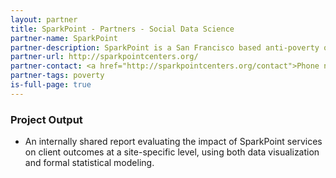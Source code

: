 ```yaml
---
layout: partner
title: SparkPoint - Partners - Social Data Science
partner-name: SparkPoint
partner-description: SparkPoint is a San Francisco based anti-poverty organization offering a range of services -- including financial planning, tax preparation, and help applying to jobs -- to its clients.
partner-url: http://sparkpointcenters.org/
partner-contact: <a href="http://sparkpointcenters.org/contact">Phone numbers, by location</a>
partner-tags: poverty
is-full-page: true
---
```


### Project Output

- An internally shared report evaluating the impact of SparkPoint services on client outcomes at a site-specific level, using both data visualization and formal statistical modeling.